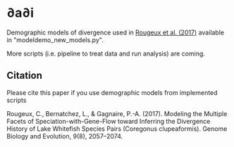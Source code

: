# ∂a∂i
Demographic models of divergence used in [Rougeux et al. (2017)](https://academic.oup.com/gbe/article-lookup/doi/10.1093/gbe/evx150)  available in "modeldemo_new_models.py".

More scripts (i.e. pipeline to treat data and run analysis) are coming.

## Citation
Please cite this paper if you use demographic models from implemented scripts

Rougeux, C., Bernatchez, L., & Gagnaire, P.-A. (2017). Modeling the Multiple Facets of Speciation-with-Gene-Flow toward Inferring the Divergence History of Lake Whitefish Species Pairs (Coregonus clupeaformis). Genome Biology and Evolution, 9(8), 2057–2074.

